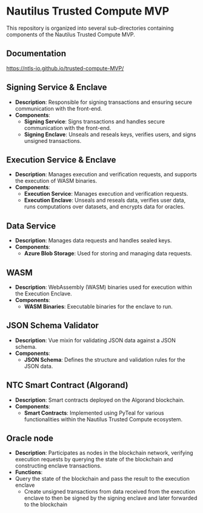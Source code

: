 # Nautilus Trusted Compute MVP

This repository is organized into several sub-directories containing components of the Nautilus Trusted Compute MVP.

## Documentation

https://ntls-io.github.io/trusted-compute-MVP/

## Signing Service & Enclave

- **Description**: Responsible for signing transactions and ensuring secure communication with the front-end.
- **Components**:
  - **Signing Service**: Signs transactions and handles secure communication with the front-end.
  - **Signing Enclave**: Unseals and reseals keys, verifies users, and signs unsigned transactions.

## Execution Service & Enclave

- **Description**: Manages execution and verification requests, and supports the execution of WASM binaries.
- **Components**:
  - **Execution Service**: Manages execution and verification requests.
  - **Execution Enclave**: Unseals and reseals data, verifies user data, runs computations over datasets, and encrypts data for oracles.


## Data Service

- **Description**: Manages data requests and handles sealed keys.
- **Components**:
  - **Azure Blob Storage**: Used for storing and managing data requests.

## WASM

- **Description**: WebAssembly (WASM) binaries used for execution within the Execution Enclave.
- **Components**:
  - **WASM Binaries**: Executable binaries for the enclave to run.

## JSON Schema Validator

- **Description**: Vue mixin for validating JSON data against a JSON schema.
- **Components**:
  - **JSON Schema**: Defines the structure and validation rules for the JSON data.

## NTC Smart Contract (Algorand)

- **Description**: Smart contracts deployed on the Algorand blockchain.
- **Components**:
  - **Smart Contracts**: Implemented using PyTeal for various functionalities within the Nautilus Trusted Compute ecosystem.

## Oracle node

- **Description**: Participates as nodes in the blockchain network, verifying execution requests by querying the state of the blockchain and constructing enclave transactions.
- **Functions**:
- Query the state of the blockchain and pass the result to the execution enclave
	- Create unsigned transactions from data received from the execution enclave to then be signed by the signing enclave and later forwarded to the blockchain




